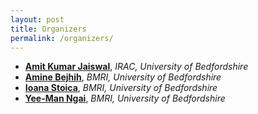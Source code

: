 ```yaml
---
layout: post
title: Organizers
permalink: /organizers/
---
```


- [**Amit Kumar Jaiswal**](https://amitkumarj441.github.io/), *IRAC, University of Bedfordshire*
- [**Amine Bejhih**](#), *BMRI, University of Bedfordshire*
- [**Ioana Stoica**](https://www.beds.ac.uk/bmri/phd-students/ioana-stoica/), *BMRI, University of Bedfordshire*
- [**Yee-Man Ngai**](https://www.beds.ac.uk/bmri/phd-students/yee-man-ngai/), *BMRI, University of Bedfordshire*

